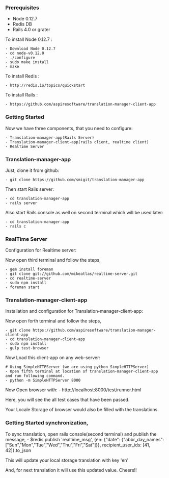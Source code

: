 ### Prerequisites
- Node 0.12.7
- Redis DB
- Rails 4.0 or grater

To install Node 0.12.7 :

	- Download Node 0.12.7
	- cd node-v0.12.0
    - ./configure 
    - sudo make install 
    - make

To install Redis :

	- http://redis.io/topics/quickstart

To install Rails :

	- https://github.com/aspiresoftware/translation-manager-client-app

### Getting Started

Now we have three components, that you need to configure:

	- Translation-manager-app(Rails Server)
	- Translation-manager-client-app(rails client, realtime client)
	- RealTime Server

### Translation-manager-app

Just, clone it from github:

	- git clone https://github.com/smigit/translation-manager-app

Then start Rails server:

	- cd translation-manager-app
	- rails server

Also start Rails console as well on second terminal which will be used later:

	- cd translation-manager-app
	- rails c


### RealTime Server

Configuration for Realtime server:

Now open third terminal and follow the steps,

	- gem install foreman
	- git clone git://github.com/mikeatlas/realtime-server.git
	- cd realtime-server
	- sudo npm install
	- foreman start

### Translation-manager-client-app

Installation and configuration for Translation-manager-client-app:

Now open forth terminal and follow the steps,

	- git clone https://github.com/aspiresoftware/translation-manager-client-app
	- cd translation-manager-client-app
	- sudo npm install
	- gulp test-browser

Now Load this client-app on any web-server:

	# Using SimpleHTTPServer (we are using python SimpleHTTPServer) 
	- Open fifth terminal at location of translation-manager-client-app and run following command.
	- python -m SimpleHTTPServer 8000


Now Open browser with:
	- http://localhost:8000/test/runner.html


Here, you will see the all test cases that have been passed.

Your Locale Storage of browser would also be filled with the translations.

### Getting Started synchronization,

To sync translation, open rails console(second terminal) and publish the message,
	- $redis.publish 'realtime_msg', {en: {"date": {"abbr_day_names":["Sun","Mon","Tue","Wed","Thu","Fri","Sat"]}}, recipient_user_ids: [41, 42]}.to_json

This will update your local storage translation with key 'en'

And, for next translation it will use this updated value. Cheers!!

